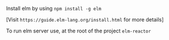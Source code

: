 Install elm by using
`npm install -g elm`

[Visit `https://guide.elm-lang.org/install.html` for more details]

To run elm server use, at the root of the project 
`elm-reactor`
